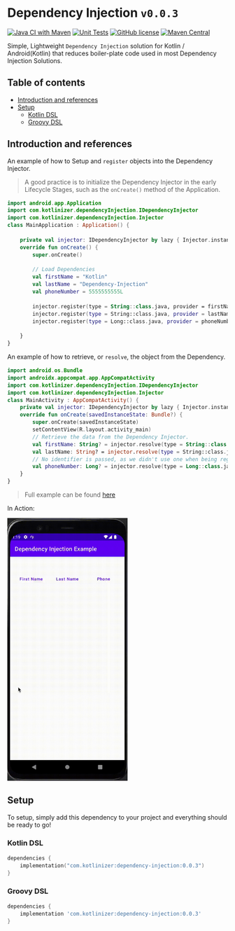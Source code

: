 # Dependency Injection `v0.0.3`
[![Java CI with Maven](https://github.com/kotlinize/dependency-injection/actions/workflows/maven.yml/badge.svg?branch=master)](https://github.com/kotlinize/dependency-injection/actions/workflows/maven.yml)
[![Unit Tests](https://github.com/kotlinize/dependency-injection/actions/workflows/test.yml/badge.svg)](https://github.com/kotlinize/dependency-injection/actions/workflows/test.yml)
[![GitHub license](https://img.shields.io/badge/license-Apache%20License%202.0-blue.svg?style=flat)](http://www.apache.org/licenses/LICENSE-2.0)
[![Maven Central](https://img.shields.io/maven-central/v/com.kotlinizer/dependency-injection/0.0.3)](https://search.maven.org/artifact/com.kotlinizer/dependency-injection/0.0.3/jar)

Simple, Lightweight ```Dependency Injection``` solution for Kotlin / Android(Kotlin) that reduces boiler-plate code used in most Dependency Injection Solutions.

## Table of contents
<!--- TOC -->
* [Introduction and references](#introduction-and-references)
* [Setup](#setup)
  * [Kotlin DSL](#kotlin-dsl)
  * [Groovy DSL](#groovy-dsl)
<!--- END -->

## Introduction and references

An example of how to Setup and `register` objects into the Dependency Injector. 

> A good practice is to initialize the Dependency Injector in the early Lifecycle Stages, such as the `onCreate()` method of the Application.

```kotlin
import android.app.Application
import com.kotlinizer.dependencyInjection.IDependencyInjector
import com.kotlinizer.dependencyInjection.Injector
class MainApplication : Application() {
	
	private val injector: IDependencyInjector by lazy { Injector.instance }
	override fun onCreate() {
		super.onCreate()
		
		// Load Dependencies
		val firstName = "Kotlin"
		val lastName = "Dependency-Injection"
		val phoneNumber = 5555555555L
		
		injector.register(type = String::class.java, provider = firstName, identifier = "FIRST_NAME")
		injector.register(type = String::class.java, provider = lastName, identifier = "LAST_NAME")
		injector.register(type = Long::class.java, provider = phoneNumber)
		
	}
}
```

An example of how to retrieve, or ```resolve```, the object from the Dependency.

```kotlin
import android.os.Bundle
import androidx.appcompat.app.AppCompatActivity
import com.kotlinizer.dependencyInjection.IDependencyInjector
import com.kotlinizer.dependencyInjection.Injector
class MainActivity : AppCompatActivity() {
	private val injector: IDependencyInjector by lazy { Injector.instance }
	override fun onCreate(savedInstanceState: Bundle?) {
		super.onCreate(savedInstanceState)
		setContentView(R.layout.activity_main)
		// Retrieve the data from the Dependency Injector.
		val firstName: String? = injector.resolve(type = String::class.java, identifier = "FIRST_NAME")
		val lastName: String? = injector.resolve(type = String::class.java, identifier = "LAST_NAME")
		// No identifier is passed, as we didn't use one when being registered.
		val phoneNumber: Long? = injector.resolve(type = Long::class.java)
	}
}
```

> Full example can be found [here](https://github.com/kotlinize/dependency-injection-example)

In Action:

<img src="https://github.com/kotlinize/dependency-injection/blob/master/Dependency%20Injection%20Example.gif" width="275" height="600"/>

## Setup

To setup, simply add this dependency to your project and everything should be ready to go!

### Kotlin DSL
```kotlin
dependencies {
    implementation("com.kotlinizer:dependency-injection:0.0.3")
}
```

### Groovy DSL

```gradle
dependencies {
    implementation 'com.kotlinizer:dependency-injection:0.0.3'
}
```
